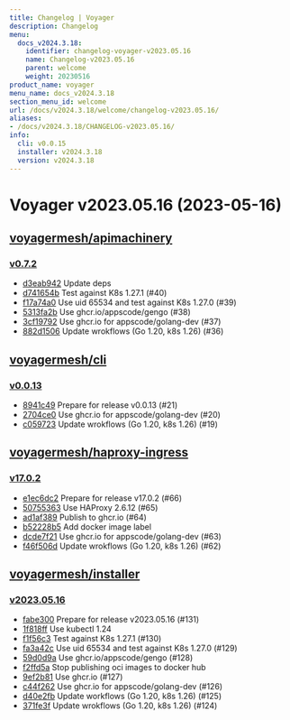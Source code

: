 ```yaml
---
title: Changelog | Voyager
description: Changelog
menu:
  docs_v2024.3.18:
    identifier: changelog-voyager-v2023.05.16
    name: Changelog-v2023.05.16
    parent: welcome
    weight: 20230516
product_name: voyager
menu_name: docs_v2024.3.18
section_menu_id: welcome
url: /docs/v2024.3.18/welcome/changelog-v2023.05.16/
aliases:
- /docs/v2024.3.18/CHANGELOG-v2023.05.16/
info:
  cli: v0.0.15
  installer: v2024.3.18
  version: v2024.3.18
---
```


# Voyager v2023.05.16 (2023-05-16)


## [voyagermesh/apimachinery](https://github.com/voyagermesh/apimachinery)

### [v0.7.2](https://github.com/voyagermesh/apimachinery/releases/tag/v0.7.2)

- [d3eab942](https://github.com/voyagermesh/apimachinery/commit/d3eab942) Update deps
- [d741654b](https://github.com/voyagermesh/apimachinery/commit/d741654b) Test against K8s 1.27.1 (#40)
- [f17a74a0](https://github.com/voyagermesh/apimachinery/commit/f17a74a0) Use uid 65534 and test against K8s 1.27.0 (#39)
- [5313fa2b](https://github.com/voyagermesh/apimachinery/commit/5313fa2b) Use ghcr.io/appscode/gengo (#38)
- [3cf19792](https://github.com/voyagermesh/apimachinery/commit/3cf19792) Use ghcr.io for appscode/golang-dev (#37)
- [882d1506](https://github.com/voyagermesh/apimachinery/commit/882d1506) Update wrokflows (Go 1.20, k8s 1.26) (#36)



## [voyagermesh/cli](https://github.com/voyagermesh/cli)

### [v0.0.13](https://github.com/voyagermesh/cli/releases/tag/v0.0.13)

- [8941c49](https://github.com/voyagermesh/cli/commit/8941c49) Prepare for release v0.0.13 (#21)
- [2704ce0](https://github.com/voyagermesh/cli/commit/2704ce0) Use ghcr.io for appscode/golang-dev (#20)
- [c059723](https://github.com/voyagermesh/cli/commit/c059723) Update wrokflows (Go 1.20, k8s 1.26) (#19)



## [voyagermesh/haproxy-ingress](https://github.com/voyagermesh/haproxy-ingress)

### [v17.0.2](https://github.com/voyagermesh/haproxy-ingress/releases/tag/v17.0.2)

- [e1ec6dc2](https://github.com/voyagermesh/haproxy-ingress/commit/e1ec6dc2b) Prepare for release v17.0.2 (#66)
- [50755363](https://github.com/voyagermesh/haproxy-ingress/commit/50755363b) Use HAProxy 2.6.12 (#65)
- [ad1af389](https://github.com/voyagermesh/haproxy-ingress/commit/ad1af389d) Publish to ghcr.io (#64)
- [b52228b5](https://github.com/voyagermesh/haproxy-ingress/commit/b52228b56) Add docker image label
- [dcde7f21](https://github.com/voyagermesh/haproxy-ingress/commit/dcde7f21f) Use ghcr.io for appscode/golang-dev (#63)
- [f46f506d](https://github.com/voyagermesh/haproxy-ingress/commit/f46f506da) Update wrokflows (Go 1.20, k8s 1.26) (#62)



## [voyagermesh/installer](https://github.com/voyagermesh/installer)

### [v2023.05.16](https://github.com/voyagermesh/installer/releases/tag/v2023.05.16)

- [fabe300](https://github.com/voyagermesh/installer/commit/fabe300) Prepare for release v2023.05.16 (#131)
- [1f818ff](https://github.com/voyagermesh/installer/commit/1f818ff) Use kubectl 1.24
- [f1f56c3](https://github.com/voyagermesh/installer/commit/f1f56c3) Test against K8s 1.27.1 (#130)
- [fa3a42c](https://github.com/voyagermesh/installer/commit/fa3a42c) Use uid 65534 and test against K8s 1.27.0 (#129)
- [59d0d9a](https://github.com/voyagermesh/installer/commit/59d0d9a) Use ghcr.io/appscode/gengo (#128)
- [f2ffd5a](https://github.com/voyagermesh/installer/commit/f2ffd5a) Stop publishing oci images to docker hub
- [9ef2b81](https://github.com/voyagermesh/installer/commit/9ef2b81) Use ghcr.io (#127)
- [c44f262](https://github.com/voyagermesh/installer/commit/c44f262) Use ghcr.io for appscode/golang-dev (#126)
- [d40e2fb](https://github.com/voyagermesh/installer/commit/d40e2fb) Update workflows (Go 1.20, k8s 1.26) (#125)
- [371fe3f](https://github.com/voyagermesh/installer/commit/371fe3f) Update wrokflows (Go 1.20, k8s 1.26) (#124)




